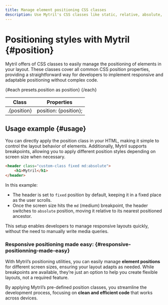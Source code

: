 ```yaml
---
title: Manage element positioning CSS classes
description: Use Mytril's CSS classes like static, relative, absolute, and fixed to control element positioning in your project. Easily implement responsive layouts with minimal code.
---
```


<script lang="ts">
    import {presets} from "../index.js";
</script>

# Positioning styles with Mytril {#position}

Mytril offers of CSS classes to easily manage the positioning of elements in your layout. These classes cover all common CSS position properties, providing a straightforward way for developers to implement responsive and adaptable positioning without complex code.

<table>
    <thead>
        <tr>
            <th>Class</th>
            <th>Properties</th>
        </tr>
    </thead>
    <tbody>
        {#each presets.position as position}
            <tr>
                <td>.{position}</td>
                <td>position: {position};</td>
            </tr>
        {/each}
    </tbody>
</table>

## Usage example {#usage}

You can directly apply the position class in your HTML, making it simple to control the layout behavior of elements. Additionally, Mytril supports breakpoints, allowing you to apply different position styles depending on screen size when necessary.

```html
<header class="custom-class fixed md:absolute">
	<h1>Mytril</h1>
</header>
```

In this example:

- The header is set to `fixed` position by default, keeping it in a fixed place as the user scrolls.
- Once the screen size hits the `md` (medium) breakpoint, the header switches to `absolute` position, moving it relative to its nearest positioned ancestor.

This setup enables developers to manage responsive layouts quickly, without the need to manually write media queries.

### Responsive positioning made easy: {#responsive-positionning-made-easy}

With Mytril’s positioning utilities, you can easily manage **element positions** for different screen sizes, ensuring your layout adapts as needed. While breakpoints are available, they’re just an option to help you create flexible layouts, not a required feature.

By applying Mytril’s pre-defined position classes, you streamline the development process, focusing on **clean and efficient code** that works across devices.
